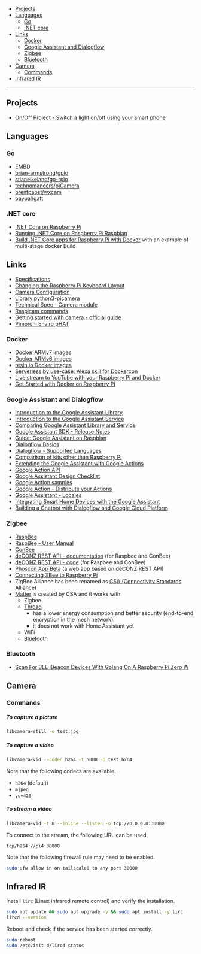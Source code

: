 - [Projects](#projects)
- [Languages](#languages)
  * [Go](#go)
  * [.NET core](#net-core)
- [Links](#links)
  * [Docker](#docker)
  * [Google Assistant and Dialogflow](#google-assistant-and-dialogflow)
  * [Zigbee](#zigbee)
  * [Bluetooth](#bluetooth)
- [Camera](#camera)
  * [Commands](#commands)
- [Infrared IR](#infrared-ir)
____

## Projects

- [On/Off Project - Switch a light on/off using your smart phone](http://projects.privateeyepi.com/home/on-off-project)

## Languages

### Go

- [EMBD](http://embd.kidoman.io/)
- [brian-armstrong/gpio](https://github.com/brian-armstrong/gpio)
- [stianeikeland/go-rpio](https://github.com/stianeikeland/go-rpio)
- [technomancers/piCamera](https://github.com/technomancers/piCamera)
- [brentpabst/wxcam](https://github.com/brentpabst/wxcam)
- [paypal/gatt](https://github.com/paypal/gatt)

### .NET core

- [.NET Core on Raspberry Pi](https://github.com/dotnet/core/blob/master/samples/RaspberryPiInstructions.md)
- [Running .NET Core on Raspberry Pi Raspbian](https://www.leowkahman.com/2017/07/16/running-dotnet-core-on-raspberry-pi-raspbian/)
- [Build .NET Core apps for Raspberry Pi with Docker](https://blog.alexellis.io/dotnetcore-on-raspberrypi/) with an example of multi-stage docker Build

## Links

- [Specifications](https://en.wikipedia.org/wiki/Raspberry_Pi#Specifications)
- [Changing the Raspberry Pi Keyboard
  Layout](https://thepihut.com/blogs/raspberry-pi-tutorials/25556740-changing-the-raspberry-pi-keyboard-layout)
- [Camera
  Configuration](https://www.raspberrypi.org/documentation/configuration/camera.md)
- [Library
  python3-picamera](https://www.raspberrypi.org/documentation/usage/camera/python/README.md)
- [Technical Spec - Camera
  module](https://www.raspberrypi.org/documentation/hardware/camera/README.md)
- [Raspicam
  commands](https://www.raspberrypi.org/documentation/usage/camera/raspicam/README.md)
- [Getting started with camera - official
  guide](https://projects.raspberrypi.org/en/projects/getting-started-with-picamera)
- [Pimoroni Enviro pHAT](https://shop.pimoroni.com/products/enviro-phat)

### Docker

- [Docker ARMv7 images](https://hub.docker.com/u/arm32v7/)
- [Docker ARMv6 images](https://hub.docker.com/u/arm32v6/)
- [resin.io Docker images](https://hub.docker.com/u/resin/)
- [Serverless by use-case: Alexa skill for
  Dockercon](https://blog.alexellis.io/serverless-alexa-skill-mobymingle/)
- [Live stream to YouTube with your Raspberry Pi and
  Docker](https://blog.alexellis.io/live-stream-with-docker/)
- [Get Started with Docker on Raspberry
  Pi](http://blog.alexellis.io/getting-started-with-docker-on-raspberry-pi/)


### Google Assistant and Dialogflow

- [Introduction to the Google Assistant Library](https://developers.google.com/assistant/sdk/guides/library/python/)
- [Introduction to the Google Assistant Service](https://developers.google.com/assistant/sdk/guides/service/python/)
- [Comparing Google Assistant Library and Service](https://developers.google.com/assistant/sdk/overview#features)
- [Google Assistant SDK - Release Notes](https://developers.google.com/assistant/sdk/release-notes)
- [Guide: Google Assistant on Raspbian](https://www.raspberrypi.org/forums/viewtopic.php?t=188958)
- [Dialogflow Basics](https://dialogflow.com/docs/getting-started/basics)
- [Dialogflow - Supported Languages](https://dialogflow.com/docs/reference/language)
- [Comparison of kits other than Raspberry Pi](https://developer.android.com/things/hardware/index.html)
- [Extending the Google Assistant with Google Actions](https://developers.google.com/actions/extending-the-assistant)
- [Google Action API](https://developers.google.com/actions/reference/rest/Shared.Types/AppRequest)
- [Google Assistant Design Checklist](https://developers.google.com/actions/design/checklist)
- [Google Action samples](https://developers.google.com/actions/samples/)
- [Google Action - Distribute your Actions](https://developers.google.com/actions/distribute/)
- [Google Assistant - Locales](https://developers.google.com/actions/support/)
- [Integrating Smart Home Devices with the Google Assistant](https://www.youtube.com/watch?v=XdZXpFBvTP8)
- [Building a Chatbot with Dialogflow and Google Cloud Platform](https://www.youtube.com/watch?v=5r4AAIfe4Rw)

### Zigbee

- [RaspBee](https://www.dresden-elektronik.de/raspbee/)
- [RaspBee - User Manual](https://www.dresden-elektronik.de/fileadmin/Downloads/Dokumente/Produkte/ZLL/RaspBee-BHB-en.pdf)
- [ConBee](https://www.dresden-elektronik.de/conbee/)
- [deCONZ REST API - documentation](http://dresden-elektronik.github.io/deconz-rest-doc/) (for Raspbee and ConBee)
- [deCONZ REST API - code](https://github.com/dresden-elektronik/deconz-rest-plugin) (for Raspbee and ConBee)
- [Phoscon App Beta](https://github.com/dresden-elektronik/phoscon-app-beta) (a web app based on deCONZ REST API)
- [Connecting XBee to Raspberry Pi](https://dzone.com/articles/connecting-xbee-raspberry-pi)
- ZigBee Alliance has been renamed as [CSA (Connectivity Standards
  Alliance)](https://csa-iot.org/)
- [Matter](https://csa-iot.org/all-solutions/matter/) is created by CSA and it
  works with
  * Zigbee
  * [Thread](https://www.threadgroup.org/)
    + has a lower energy consumption and better security (end-to-end encryption
      in the mesh network)
    + it does not work with Home Assistant yet
  * WiFi
  * Bluetooth

### Bluetooth

- [Scan For BLE iBeacon Devices With Golang On A Raspberry Pi Zero W](https://www.thepolyglotdeveloper.com/2018/02/scan-ble-ibeacon-devices-golang-raspberry-pi-zero-w/)

## Camera

### Commands

##### To capture a picture

```sh
libcamera-still -o test.jpg
```

##### To capture a video

```sh
libcamera-vid --codec h264 -t 5000 -o test.h264
```

Note that the following codecs are available.

- `h264` (default)
- `mjpeg`
- `yuv420`

##### To stream a video

```sh
libcamera-vid -t 0 --inline --listen -o tcp://0.0.0.0:30000
```

To connect to the stream, the following URL can be used.

```
tcp/h264://pi4:30000
```

Note that the following firewall rule may need to be enabled.

```sh
sudo ufw allow in on tailscale0 to any port 30000
```

## Infrared IR

Install `lirc` (Linux infrared remote control) and verify the installation.

```sh
sudo apt update && sudo apt upgrade -y && sudo apt install -y lirc
lircd --version
```

Reboot and check if the service has been started correctly.

```sh
sudo reboot
sudo /etc/init.d/lircd status
```
